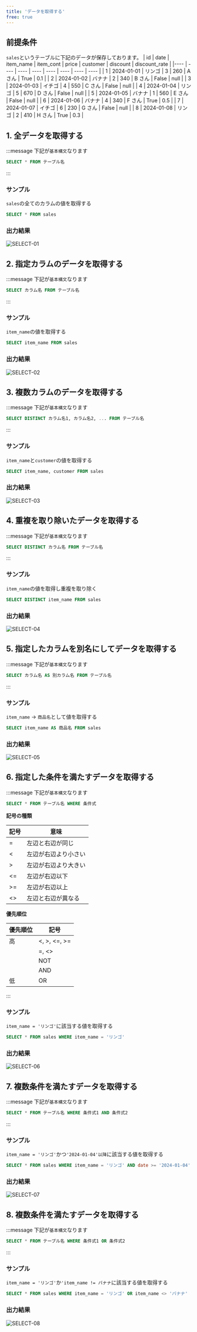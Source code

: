 ```yaml
---
title: 'データを取得する'
free: true
---
```


## 前提条件

`sales`というテーブルに下記のデータが保存しております。
| id | date | item_name | item_cont | price | customer | discount | discount_rate |
|---- | ---- | ---- | ---- | ---- | ---- | ---- | ---- |
| 1 | 2024-01-01 | リンゴ | 3 | 260 | A さん | True | 0.1 |
| 2 | 2024-01-02 | バナナ | 2 | 340 | B さん | False | null |
| 3 | 2024-01-03 | イチゴ | 4 | 550 | C さん | False | null |
| 4 | 2024-01-04 | リンゴ | 5 | 670 | D さん | False | null |
| 5 | 2024-01-05 | バナナ | 1 | 560 | E さん | False | null |
| 6 | 2024-01-06 | バナナ | 4 | 340 | F さん | True | 0.5 |
| 7 | 2024-01-07 | イチゴ | 6 | 230 | G さん | False | null |
| 8 | 2024-01-08 | リンゴ | 2 | 410 | H さん | True | 0.3 |

## 1. 全データを取得する

:::message
下記が`基本構文`なります

```sql
SELECT * FROM テーブル名
```

:::

### サンプル

`sales`の全てのカラムの値を取得する

```sql
SELECT * FROM sales
```

### 出力結果

![SELECT-01](/images/books/basic-postgresql/SELECT-01.png)

## 2. 指定カラムのデータを取得する

:::message
下記が`基本構文`なります

```sql
SELECT カラム名 FROM テーブル名
```

:::

### サンプル

`item_name`の値を取得する

```sql
SELECT item_name FROM sales
```

### 出力結果

![SELECT-02](/images/books/basic-postgresql/SELECT-02.png)

## 3. 複数カラムのデータを取得する

:::message
下記が`基本構文`なります

```sql
SELECT DISTINCT カラム名1, カラム名2, ... FROM テーブル名
```

:::

### サンプル

`item_name`と`customer`の値を取得する

```sql
SELECT item_name, customer FROM sales
```

### 出力結果

![SELECT-03](/images/books/basic-postgresql/SELECT-03.png)

## 4. 重複を取り除いたデータを取得する

:::message
下記が`基本構文`なります

```sql
SELECT DISTINCT カラム名 FROM テーブル名
```

:::

### サンプル

`item_name`の値を取得し重複を取り除く

```sql
SELECT DISTINCT item_name FROM sales
```

### 出力結果

![SELECT-04](/images/books/basic-postgresql/SELECT-04.png)

## 5. 指定したカラムを別名にしてデータを取得する

:::message
下記が`基本構文`なります

```sql
SELECT カラム名 AS 別カラム名 FROM テーブル名
```

:::

### サンプル

`item_name` -> `商品名`として値を取得する

```sql
SELECT item_name AS 商品名 FROM sales
```

### 出力結果

![SELECT-05](/images/books/basic-postgresql/SELECT-05.png)

## 6. 指定した条件を満たすデータを取得する

:::message
下記が`基本構文`なります

```sql
SELECT * FROM テーブル名 WHERE 条件式
```

**記号の種類**

| 記号 | 意味                 |
| ---- | -------------------- |
| =    | 左辺と右辺が同じ     |
| <    | 左辺が右辺より小さい |
| >    | 左辺が右辺より大きい |
| <=   | 左辺が右辺以下       |
| >=   | 左辺が右辺以上       |
| <>   | 左辺と右辺が異なる   |

**優先順位**

| 優先順位 | 記号         |
| -------- | ------------ |
| 高       | <, >, <=, >= |
|          | =, <>        |
|          | NOT          |
|          | AND          |
| 低       | OR           |

:::

### サンプル

`item_name = 'リンゴ'`に該当する値を取得する

```sql
SELECT * FROM sales WHERE item_name = 'リンゴ'
```

### 出力結果

![SELECT-06](/images/books/basic-postgresql/SELECT-06.png)

## 7. 複数条件を満たすデータを取得する

:::message
下記が`基本構文`なります

```sql
SELECT * FROM テーブル名 WHERE 条件式1 AND 条件式2
```

:::

### サンプル

`item_name = 'リンゴ'`かつ`'2024-01-04'以降`に該当する値を取得する

```sql
SELECT * FROM sales WHERE item_name = 'リンゴ' AND date >= '2024-01-04'
```

### 出力結果

![SELECT-07](/images/books/basic-postgresql/SELECT-07.png)

## 8. 複数条件を満たすデータを取得する

:::message
下記が`基本構文`なります

```sql
SELECT * FROM テーブル名 WHERE 条件式1 OR 条件式2
```

:::

### サンプル

`item_name = 'リンゴ'`か`'item_name != バナナ`に該当する値を取得する

```sql
SELECT * FROM sales WHERE item_name = 'リンゴ' OR item_name <> 'バナナ'
```

### 出力結果

![SELECT-08](/images/books/basic-postgresql/SELECT-08.png)
